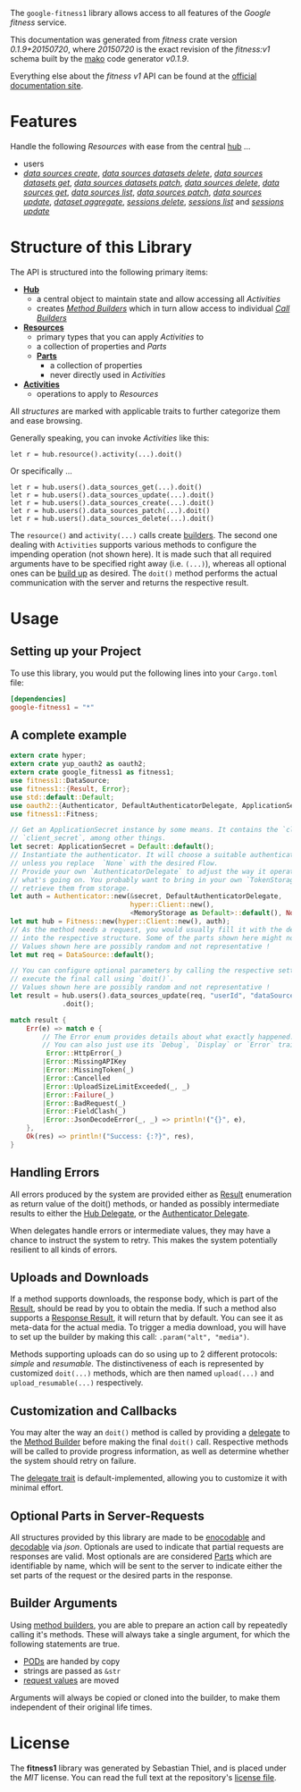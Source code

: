 <!---
DO NOT EDIT !
This file was generated automatically from 'src/mako/api/README.md.mako'
DO NOT EDIT !
-->
The `google-fitness1` library allows access to all features of the *Google fitness* service.

This documentation was generated from *fitness* crate version *0.1.9+20150720*, where *20150720* is the exact revision of the *fitness:v1* schema built by the [mako](http://www.makotemplates.org/) code generator *v0.1.9*.

Everything else about the *fitness* *v1* API can be found at the
[official documentation site](https://developers.google.com/fit/rest/).
# Features

Handle the following *Resources* with ease from the central [hub](http://byron.github.io/google-apis-rs/google_fitness1/struct.Fitness.html) ... 

* users
 * [*data sources create*](http://byron.github.io/google-apis-rs/google_fitness1/struct.UserDataSourceCreateCall.html), [*data sources datasets delete*](http://byron.github.io/google-apis-rs/google_fitness1/struct.UserDataSourceDatasetDeleteCall.html), [*data sources datasets get*](http://byron.github.io/google-apis-rs/google_fitness1/struct.UserDataSourceDatasetGetCall.html), [*data sources datasets patch*](http://byron.github.io/google-apis-rs/google_fitness1/struct.UserDataSourceDatasetPatchCall.html), [*data sources delete*](http://byron.github.io/google-apis-rs/google_fitness1/struct.UserDataSourceDeleteCall.html), [*data sources get*](http://byron.github.io/google-apis-rs/google_fitness1/struct.UserDataSourceGetCall.html), [*data sources list*](http://byron.github.io/google-apis-rs/google_fitness1/struct.UserDataSourceListCall.html), [*data sources patch*](http://byron.github.io/google-apis-rs/google_fitness1/struct.UserDataSourcePatchCall.html), [*data sources update*](http://byron.github.io/google-apis-rs/google_fitness1/struct.UserDataSourceUpdateCall.html), [*dataset aggregate*](http://byron.github.io/google-apis-rs/google_fitness1/struct.UserDatasetAggregateCall.html), [*sessions delete*](http://byron.github.io/google-apis-rs/google_fitness1/struct.UserSessionDeleteCall.html), [*sessions list*](http://byron.github.io/google-apis-rs/google_fitness1/struct.UserSessionListCall.html) and [*sessions update*](http://byron.github.io/google-apis-rs/google_fitness1/struct.UserSessionUpdateCall.html)




# Structure of this Library

The API is structured into the following primary items:

* **[Hub](http://byron.github.io/google-apis-rs/google_fitness1/struct.Fitness.html)**
    * a central object to maintain state and allow accessing all *Activities*
    * creates [*Method Builders*](http://byron.github.io/google-apis-rs/google_fitness1/trait.MethodsBuilder.html) which in turn
      allow access to individual [*Call Builders*](http://byron.github.io/google-apis-rs/google_fitness1/trait.CallBuilder.html)
* **[Resources](http://byron.github.io/google-apis-rs/google_fitness1/trait.Resource.html)**
    * primary types that you can apply *Activities* to
    * a collection of properties and *Parts*
    * **[Parts](http://byron.github.io/google-apis-rs/google_fitness1/trait.Part.html)**
        * a collection of properties
        * never directly used in *Activities*
* **[Activities](http://byron.github.io/google-apis-rs/google_fitness1/trait.CallBuilder.html)**
    * operations to apply to *Resources*

All *structures* are marked with applicable traits to further categorize them and ease browsing.

Generally speaking, you can invoke *Activities* like this:

```Rust,ignore
let r = hub.resource().activity(...).doit()
```

Or specifically ...

```ignore
let r = hub.users().data_sources_get(...).doit()
let r = hub.users().data_sources_update(...).doit()
let r = hub.users().data_sources_create(...).doit()
let r = hub.users().data_sources_patch(...).doit()
let r = hub.users().data_sources_delete(...).doit()
```

The `resource()` and `activity(...)` calls create [builders][builder-pattern]. The second one dealing with `Activities` 
supports various methods to configure the impending operation (not shown here). It is made such that all required arguments have to be 
specified right away (i.e. `(...)`), whereas all optional ones can be [build up][builder-pattern] as desired.
The `doit()` method performs the actual communication with the server and returns the respective result.

# Usage

## Setting up your Project

To use this library, you would put the following lines into your `Cargo.toml` file:

```toml
[dependencies]
google-fitness1 = "*"
```

## A complete example

```Rust
extern crate hyper;
extern crate yup_oauth2 as oauth2;
extern crate google_fitness1 as fitness1;
use fitness1::DataSource;
use fitness1::{Result, Error};
use std::default::Default;
use oauth2::{Authenticator, DefaultAuthenticatorDelegate, ApplicationSecret, MemoryStorage};
use fitness1::Fitness;

// Get an ApplicationSecret instance by some means. It contains the `client_id` and 
// `client_secret`, among other things.
let secret: ApplicationSecret = Default::default();
// Instantiate the authenticator. It will choose a suitable authentication flow for you, 
// unless you replace  `None` with the desired Flow.
// Provide your own `AuthenticatorDelegate` to adjust the way it operates and get feedback about 
// what's going on. You probably want to bring in your own `TokenStorage` to persist tokens and
// retrieve them from storage.
let auth = Authenticator::new(&secret, DefaultAuthenticatorDelegate,
                              hyper::Client::new(),
                              <MemoryStorage as Default>::default(), None);
let mut hub = Fitness::new(hyper::Client::new(), auth);
// As the method needs a request, you would usually fill it with the desired information
// into the respective structure. Some of the parts shown here might not be applicable !
// Values shown here are possibly random and not representative !
let mut req = DataSource::default();

// You can configure optional parameters by calling the respective setters at will, and
// execute the final call using `doit()`.
// Values shown here are possibly random and not representative !
let result = hub.users().data_sources_update(req, "userId", "dataSourceId")
             .doit();

match result {
    Err(e) => match e {
        // The Error enum provides details about what exactly happened.
        // You can also just use its `Debug`, `Display` or `Error` traits
         Error::HttpError(_)
        |Error::MissingAPIKey
        |Error::MissingToken(_)
        |Error::Cancelled
        |Error::UploadSizeLimitExceeded(_, _)
        |Error::Failure(_)
        |Error::BadRequest(_)
        |Error::FieldClash(_)
        |Error::JsonDecodeError(_, _) => println!("{}", e),
    },
    Ok(res) => println!("Success: {:?}", res),
}

```
## Handling Errors

All errors produced by the system are provided either as [Result](http://byron.github.io/google-apis-rs/google_fitness1/enum.Result.html) enumeration as return value of 
the doit() methods, or handed as possibly intermediate results to either the 
[Hub Delegate](http://byron.github.io/google-apis-rs/google_fitness1/trait.Delegate.html), or the [Authenticator Delegate](http://byron.github.io/google-apis-rs/google_fitness1/../yup-oauth2/trait.AuthenticatorDelegate.html).

When delegates handle errors or intermediate values, they may have a chance to instruct the system to retry. This 
makes the system potentially resilient to all kinds of errors.

## Uploads and Downloads
If a method supports downloads, the response body, which is part of the [Result](http://byron.github.io/google-apis-rs/google_fitness1/enum.Result.html), should be
read by you to obtain the media.
If such a method also supports a [Response Result](http://byron.github.io/google-apis-rs/google_fitness1/trait.ResponseResult.html), it will return that by default.
You can see it as meta-data for the actual media. To trigger a media download, you will have to set up the builder by making
this call: `.param("alt", "media")`.

Methods supporting uploads can do so using up to 2 different protocols: 
*simple* and *resumable*. The distinctiveness of each is represented by customized 
`doit(...)` methods, which are then named `upload(...)` and `upload_resumable(...)` respectively.

## Customization and Callbacks

You may alter the way an `doit()` method is called by providing a [delegate](http://byron.github.io/google-apis-rs/google_fitness1/trait.Delegate.html) to the 
[Method Builder](http://byron.github.io/google-apis-rs/google_fitness1/trait.CallBuilder.html) before making the final `doit()` call. 
Respective methods will be called to provide progress information, as well as determine whether the system should 
retry on failure.

The [delegate trait](http://byron.github.io/google-apis-rs/google_fitness1/trait.Delegate.html) is default-implemented, allowing you to customize it with minimal effort.

## Optional Parts in Server-Requests

All structures provided by this library are made to be [enocodable](http://byron.github.io/google-apis-rs/google_fitness1/trait.RequestValue.html) and 
[decodable](http://byron.github.io/google-apis-rs/google_fitness1/trait.ResponseResult.html) via *json*. Optionals are used to indicate that partial requests are responses 
are valid.
Most optionals are are considered [Parts](http://byron.github.io/google-apis-rs/google_fitness1/trait.Part.html) which are identifiable by name, which will be sent to 
the server to indicate either the set parts of the request or the desired parts in the response.

## Builder Arguments

Using [method builders](http://byron.github.io/google-apis-rs/google_fitness1/trait.CallBuilder.html), you are able to prepare an action call by repeatedly calling it's methods.
These will always take a single argument, for which the following statements are true.

* [PODs][wiki-pod] are handed by copy
* strings are passed as `&str`
* [request values](http://byron.github.io/google-apis-rs/google_fitness1/trait.RequestValue.html) are moved

Arguments will always be copied or cloned into the builder, to make them independent of their original life times.

[wiki-pod]: http://en.wikipedia.org/wiki/Plain_old_data_structure
[builder-pattern]: http://en.wikipedia.org/wiki/Builder_pattern
[google-go-api]: https://github.com/google/google-api-go-client

# License
The **fitness1** library was generated by Sebastian Thiel, and is placed 
under the *MIT* license.
You can read the full text at the repository's [license file][repo-license].

[repo-license]: https://github.com/Byron/google-apis-rs/LICENSE.md
